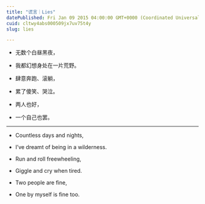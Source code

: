 ```yaml
---
title: "谎言｜Lies"
datePublished: Fri Jan 09 2015 04:00:00 GMT+0000 (Coordinated Universal Time)
cuid: cltwy4abs000509jx7uv75t4y
slug: lies

---
```


* 无数个白昼黑夜，
    
* 我都幻想身处在一片荒野。
    
* 肆意奔跑、滚躺，
    
* 累了傻笑、哭泣。
    
* 两人也好，
    
* 一个自己也罢。
    

---

* Countless days and nights,
    
* I’ve dreamt of being in a wilderness.
    
* Run and roll freewheeling,
    
* Giggle and cry when tired.
    
* Two people are fine,
    
* One by myself is fine too.